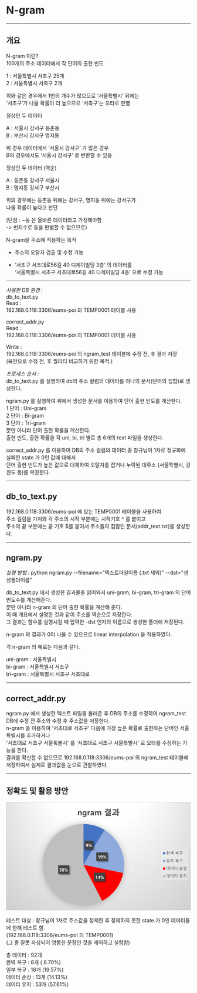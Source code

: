 
# N-gram

---

## 개요

N-gram 이란?  
100개의 주소 데이터에서 각 단어의 출현 빈도  
  
1 : 서울특별시 서초구 25개  
2 : 서울특별시 서촉구 2개  
  
위와 같은 경우에서 
1번의 개수가 많으므로 ‘서울특별시’ 뒤에는  
‘서초구’가 나올 확률이 더 높으므로 ‘서촉구’는 오타로 판별  
  
정상인 두 데이터  
  
A : 서울시 강서구 등촌동  
B : 부산시 강서구 명지동  
  
위 경우 데이터에서 ‘서울시 강서구’ 가 많은 경우  
B의 경우에서도 ‘서울시 강서구’ 로 변환할 수 있음  
  
  
정상인 두 데이터 (역순)  
  
A : 등촌동 강서구 서울시  
B : 명지동 강서구 부산시  
  
위의 경우에는 등촌동 뒤에는 강서구, 명지동 뒤에는 강서구가  
나올 확률이 높다고 판단  
  
(단점 : ~동 은 올바른 데이터라고 가정해야함  
-> 번지수로 동을 판별할 수 없으므로)  
  
N-gram을 주소에 적용하는 목적  
  
- 주소의 오탈자 검출 및 수정 가능  
  
- ‘서초구 서초대로56길 40 디제이빌딩 3층’ 의 데이터를  
‘서울특별시 서초구 서초대로56길 40 디제이빌딩 4층’ 으로 수정 가능  
  
  
---
  
*사용한 DB 환경 :*  
db_to_text.py  
Read :  
192.168.0.118:3306/eums-poi 의 TEMP0001  테이블 사용  
  
correct_addr.py  
Read :  
192.168.0.118:3306/eums-poi 의 TEMP0001  테이블 사용  
  
Write :  
192.168.0.118:3306/eums-poi 의 ngram_test 테이블에 수정 전, 후 결과 저장  
(육안으로 수정 전, 후 퀄리티 비교하기 위한 목적.)  
  
  
  
*프로세스 순서 :*  
db_to_text.py 를 실행하여 db의 주소 컬럼의 데이터를  하나의 문서(단어의 집합)로 생성한다.  
  
ngram.py 를 실행하여 위에서 생성한 문서를 이용하여 단어 출현 빈도를 계산한다.  
1 단어 : Uni-gram  
2 단어 : Bi-gram  
3 단어 : Tri-gram  
뿐만 아니라 단어 출현 확률을 계산한다.  
출현 빈도, 출현 확률을 각 uni, bi, tri 별로 총 6개의 text 파일을 생성한다.  
  
correct_addr.py 를 이용하여 DB의 주소 컬럼의 데이터 중 창규님이 1차로 정규화에 실패한 state 가 0인 값에 대해서  
단어 출현 빈도가 높은 값으로 대체하여 오탈자를 잡거나 누락된 대주소 (서울특별시, 강원도 등)를 복원한다.  
  
---
  
## db_to_text.py  
  
192.168.0.118:3306/eums-poi 에 있는 TEMP0001 테이블을 사용하여  
주소 컬럼을 가져와 각 주소의 시작 부분에는 시작기호 ^ 를 붙이고  
주소의 끝 부분에는 끝 기호 $를 붙여서 주소들의 집합인 문서(addr_text.txt)를 생성한다.  
  
  
---
  
  
## ngram.py  
  
  
*실행 방법 :* python ngram.py --filename="텍스트파일이름 (.txt 제외)" --dst="생성폴더이름"  
  
db_to_text.py 에서 생성한 결과물을 읽어와서 uni-gram, bi-gram, tri-gram 의 단어 빈도수를 계산해준다.  
뿐만 아니라 n-gram 의 단어 출현 확률을 계산해 준다.  
이 때 개요에서 설명한 것과 같이 주소를 역순으로 저장한다.  
그 결과는 함수를 실행시킬 때 입력한 -dst 인자의 이름으로 생성한 폴더에 저장된다.  
  
n-gram 의 결과가 0이 나올 수 있으므로 linear interpolation 을 적용하였다.  
  
각 n-gram 의 예로는 다음과 같다.  
  
uni-gram : 서울특별시  
bi-gram : 서울특별시 서초구  
tri-gram : 서울특별시 서초구 서초대로  
  
  
---
  
  
## correct_addr.py  
  
ngram.py 에서 생성한 텍스트 파일을 불러온 후 DB의 주소를 수정하여 ngram_test DB에 수정 전 주소와 수정 후 주소값을 저장한다.  
n-gram 을 이용하여 '서초대로 서초구' 다음에 가장 높은 확률로 출현하는 단어인 서울특별시를 추가하거나  
'서초대로 서초구 서울톡뵬시' 를 '서초대로 서초구 서울특별시' 로 오타를 수정하는 기능을 한다.  
결과를 확신할 수 없으므로  192.168.0.118:3306/eums-poi 의 ngram_test 테이블에 저장하여서 실제로 결과값을 눈으로 관찰하였다.  
  
  
---
  
## 정확도 및 활용 방안  
  
![Alt text](img/result.png)  
  
테스트 대상 : 창규님이 1차로 주소값을 정제한 후 정제하지 못한 state 가 0인 데이터들에 한해 테스트 함.  
(192.168.0.118:3306/eums-poi  의   TEMP0001)  
(그 중 잘못 파싱되어 엉뚱한 문장인 것을 제외하고 실험함)  
  
총 데이터 : 92개     
완벽 복구 : 8개       ( 8.70%)  
일부 복구 : 18개     (19.57%)  
데이터 손상 : 13개  (14.13%)  
데이터 유지 : 53개  (57.61%)  







